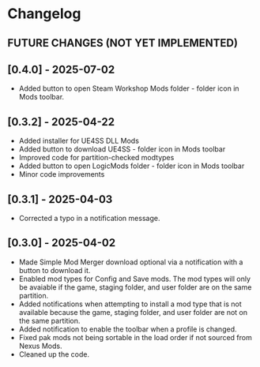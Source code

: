 # Changelog

FUTURE CHANGES (NOT YET IMPLEMENTED)
- 

## [0.4.0] - 2025-07-02

- Added button to open Steam Workshop Mods folder - folder icon in Mods toolbar.

## [0.3.2] - 2025-04-22

- Added installer for UE4SS DLL Mods
- Added button to download UE4SS - folder icon in Mods toolbar
- Improved code for partition-checked modtypes
- Added button to open LogicMods folder - folder icon in Mods toolbar
- Minor code improvements

## [0.3.1] - 2025-04-03

- Corrected a typo in a notification message.

## [0.3.0] - 2025-04-02

- Made Simple Mod Merger download optional via a notification with a button to download it.
- Enabled mod types for Config and Save mods. The mod types will only be avaiable if the game, staging folder, and user folder are on the same partition.
- Added notifications when attempting to install a mod type that is not available because the game, staging folder, and user folder are not on the same partition.
- Added notification to enable the toolbar when a profile is changed.
- Fixed pak mods not being sortable in the load order if not sourced from Nexus Mods.
- Cleaned up the code.
